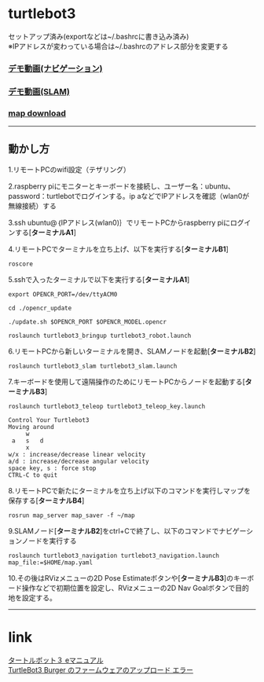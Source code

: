# turtlebot3
セットアップ済み(exportなどは~/.bashrcに書き込み済み)   
※IPアドレスが変わっている場合は~/.bashrcのアドレス部分を変更する   
### [デモ動画(ナビゲーション)](https://youtu.be/02gZeIksStU)   
### [デモ動画(SLAM)](https://youtu.be/nOOk7smzSCU)   
### [map download](https://github.com/Ryusei-Baba/turtlebot3/tree/main/map/0804_beautiful)
***
## 動かし方
1.リモートPCのwifi設定（テザリング）   

2.raspberry piにモニターとキーボードを接続し、ユーザー名：ubuntu、password：turtlebotでログインする。ip aなどでIPアドレスを確認（wlan0が無線接続）する   

3.ssh ubuntu@｛IPアドレス(wlan0)｝でリモートPCからraspberry piにログインする[**ターミナルA1**]   

4.リモートPCでターミナルを立ち上げ、以下を実行する[**ターミナルB1**]    
```
roscore
```

5.sshで入ったターミナルで以下を実行する[**ターミナルA1**]   
```
export OPENCR_PORT=/dev/ttyACM0
```
```
cd ./opencr_update
```
```
./update.sh $OPENCR_PORT $OPENCR_MODEL.opencr
```
```
roslaunch turtlebot3_bringup turtlebot3_robot.launch
```

6.リモートPCから新しいターミナルを開き、SLAMノードを起動[**ターミナルB2**]   
```
roslaunch turtlebot3_slam turtlebot3_slam.launch
```

7.キーボードを使用して遠隔操作のためにリモートPCからノードを起動する[**ターミナルB3**]   
```
roslaunch turtlebot3_teleop turtlebot3_teleop_key.launch
```
```
Control Your Turtlebot3
Moving around
     w
 a   s   d
     x
w/x : increase/decrease linear velocity
a/d : increase/decrease angular velocity
space key, s : force stop
CTRL-C to quit
```

8.リモートPCで新たにターミナルを立ち上げ以下のコマンドを実行しマップを保存する[**ターミナルB4**]
```
rosrun map_server map_saver -f ~/map
```

9.SLAMノード[**ターミナルB2**]をctrl+Cで終了し、以下のコマンドでナビゲーションノードを実行する
```
roslaunch turtlebot3_navigation turtlebot3_navigation.launch map_file:=$HOME/map.yaml
```

10.その後はRVizメニューの2D Pose Estimateボタンや[**ターミナルB3**]のキーボード操作などで初期位置を設定し、RVizメニューの2D Nav Goalボタンで目的地を設定する。
***
# link
[タートルボット３ eマニュアル](https://emanual.robotis.com/docs/en/platform/turtlebot3/quick-start/#pc-setup)   
[TurtleBot3 Burger のファームウェアのアップロード エラー](https://www.blue-weblog.com/entry/2017/11/23/204902)   
